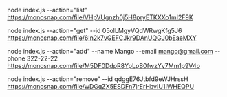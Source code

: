 <!-- Отримуємо і виводимо весь список контактів у вигляді таблиці (console.table) -->
node index.js --action="list" https://monosnap.com/file/VHpVUgnzh0j5H8pryETKXXo1mI2F9K

<!-- Отримуємо контакт по id і виводимо у консоль об'єкт контакту або null, якщо контакту з таким id не існує. -->
node index.js --action="get" --id 05olLMgyVQdWRwgKfg5J6 https://monosnap.com/file/6In2k7vGEFCJkr9DAnUQGJ0bEaeMXY

<!-- Додаємо контакт та виводимо в консоль об'єкт новоствореного контакту -->
node index.js --action="add" --name Mango --email mango@gmail.com --phone 322-22-22 https://monosnap.com/file/M5DF0DdpR8YpLpB0fwzYy7Mm1p9V4o

<!-- Видаляємо контакт та виводимо в консоль об'єкт видаленого контакту або null, якщо контакту з таким id не існує. -->
node index.js --action="remove" --id qdggE76Jtbfd9eWJHrssH https://monosnap.com/file/wDGqZX5ESDFn7jrErHbvIU1IWHEQPU